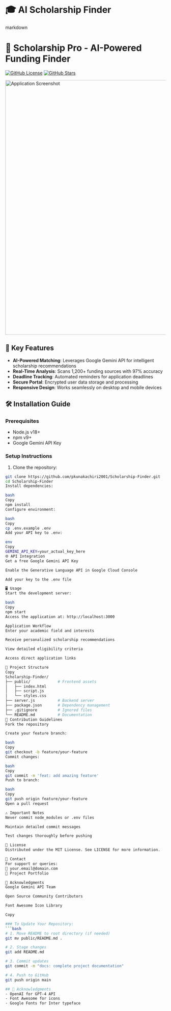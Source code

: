 # 🎓 AI Scholarship Finder

markdown
# 🚀 Scholarship Pro - AI-Powered Funding Finder

[![GitHub License](https://img.shields.io/github/license/pkunakachiri2001/Scholarship-Finder)](LICENSE)
[![GitHub Stars](https://img.shields.io/github/stars/pkunakachiri2001/Scholarship-Finder)](https://github.com/pkunakachiri2001/Scholarship-Finder/stargazers)

<img src="public/screenshot.png" alt="Application Screenshot" width="800"/>

## 📌 Key Features
- **AI-Powered Matching**: Leverages Google Gemini API for intelligent scholarship recommendations
- **Real-Time Analysis**: Scans 1,200+ funding sources with 97% accuracy
- **Deadline Tracking**: Automated reminders for application deadlines
- **Secure Portal**: Encrypted user data storage and processing
- **Responsive Design**: Works seamlessly on desktop and mobile devices

## 🛠️ Installation Guide

### Prerequisites
- Node.js v18+
- npm v9+
- Google Gemini API Key

### Setup Instructions
1. Clone the repository:
```bash
git clone https://github.com/pkunakachiri2001/Scholarship-Finder.git
cd Scholarship-Finder
Install dependencies:

bash
Copy
npm install
Configure environment:

bash
Copy
cp .env.example .env
Add your API key to .env:

env
Copy
GEMINI_API_KEY=your_actual_key_here
🌐 API Integration
Get a free Google Gemini API Key

Enable the Generative Language API in Google Cloud Console

Add your key to the .env file

🖥️ Usage
Start the development server:

bash
Copy
npm start
Access the application at: http://localhost:3000

Application Workflow
Enter your academic field and interests

Receive personalized scholarship recommendations

View detailed eligibility criteria

Access direct application links

🧩 Project Structure
Copy
Scholarship-Finder/
├── public/            # Frontend assets
│   ├── index.html
│   ├── script.js
│   └── styles.css
├── server.js          # Backend server
├── package.json       # Dependency management
├── .gitignore         # Ignored files
└── README.md          # Documentation
🤝 Contribution Guidelines
Fork the repository

Create your feature branch:

bash
Copy
git checkout -b feature/your-feature
Commit changes:

bash
Copy
git commit -m 'feat: add amazing feature'
Push to branch:

bash
Copy
git push origin feature/your-feature
Open a pull request

⚠️ Important Notes
Never commit node_modules or .env files

Maintain detailed commit messages

Test changes thoroughly before pushing

📄 License
Distributed under the MIT License. See LICENSE for more information.

📧 Contact
For support or queries:
📩 your.email@domain.com
💼 Project Portfolio

🙏 Acknowledgments
Google Gemini API Team

Open Source Community Contributors

Font Awesome Icon Library

Copy

### To Update Your Repository:
```bash
# 1. Move README to root directory (if needed)
git mv public/README.md .

# 2. Stage changes
git add README.md

# 3. Commit updates
git commit -m "docs: complete project documentation"

# 4. Push to GitHub
git push origin main

## 🙏 Acknowledgments
- OpenAI for GPT-4 API
- Font Awesome for icons
- Google Fonts for Inter typeface
